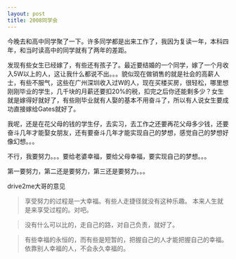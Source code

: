 ```yaml
--- 
layout: post
title: 2008同学会
---
```

今晚去和高中同学聚了一下。许多同学都是出来工作了，我因为复读一年，本科四年，和当时读高中的同学就有了两年的差距。<!--more-->

发现有些女生已经嫁了，有些还有孩子了。最近要结婚的一个同学，嫁了一个月收入5W以上的人，这让我什么都说不出。。。貌似现在做销售的就是社会的高薪人士，有些不服气，这些在广州深圳收入过W的人，现在买楼买房，很轻松，哪里想刚刚毕业的学生，几千块的月薪还要扣20%的税，扣完之后你还能剩多少？女生就是嫁得好就好了，有些刚毕业就有人娶的基本不用奋斗了，所以有人说女生要成功直接嫁给Gates就好了。

我呢，还是在花父母的钱的学生仔，去实习，去工作之还要再花父母多少钱，还要奋斗几年才能娶女朋友，还有要奋斗几年才能实现自己的梦想，感觉自己的梦想好像幻想。。。

不行，我要努力。。。要给老婆幸福，要给父母幸福，要实现自己的梦想。。。

第一要努力，第二还是要努力，第三还是要努力。。。

drive2me大哥的意见

> 享受努力的过程是一大幸福。有些人走捷径就没有这种乐趣。
> 本来人生就是来享受过程的。对吧。

> 没有什么可以比的，走自己的路，对自己负责，就好了。

> 有些幸福的永恒的，而有些是短暂的，把握自己的人才能把握自己的幸福。依靠别人幸福的人，不会永久幸福的。
